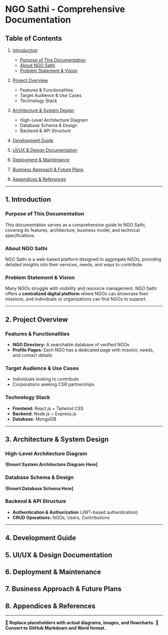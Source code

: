 # NGO Sathi - Comprehensive Documentation

## Table of Contents

1. [Introduction](#introduction)
   - [Purpose of This Documentation](#purpose-of-this-documentation)
   - [About NGO Sathi](#about-ngo-sathi)
   - [Problem Statement & Vision](#problem-statement--vision)

2. [Project Overview](#project-overview)
   - Features & Functionalities
   - Target Audience & Use Cases
   - Technology Stack

3. [Architecture & System Design](#architecture--system-design)
   - High-Level Architecture Diagram
   - Database Schema & Design
   - Backend & API Structure

4. [Development Guide](#development-guide)
5. [UI/UX & Design Documentation](#uiux--design-documentation)
6. [Deployment & Maintenance](#deployment--maintenance)
7. [Business Approach & Future Plans](#business-approach--future-plans)
8. [Appendices & References](#appendices--references)

---

## 1. Introduction

### Purpose of This Documentation
This documentation serves as a comprehensive guide to NGO Sathi, covering its features, architecture, business model, and technical specifications.

### About NGO Sathi
NGO Sathi is a web-based platform designed to aggregate NGOs, providing detailed insights into their services, needs, and ways to contribute.

### Problem Statement & Vision
Many NGOs struggle with visibility and resource management. NGO Sathi offers a **centralized digital platform** where NGOs can showcase their missions, and individuals or organizations can find NGOs to support.

---

## 2. Project Overview

### Features & Functionalities
- **NGO Directory:** A searchable database of verified NGOs
- **Profile Pages:** Each NGO has a dedicated page with mission, needs, and contact details

### Target Audience & Use Cases
- Individuals looking to contribute
- Corporations seeking CSR partnerships

### Technology Stack
- **Frontend:** React.js + Tailwind CSS
- **Backend:** Node.js + Express.js
- **Database:** MongoDB

---

## 3. Architecture & System Design

### High-Level Architecture Diagram  
**![Insert System Architecture Diagram Here]**

### Database Schema & Design  
**![Insert Database Schema Here]**

### Backend & API Structure
- **Authentication & Authorization** (JWT-based authentication)
- **CRUD Operations:** NGOs, Users, Contributions

---

## 4. Development Guide

## 5. UI/UX & Design Documentation

## 6. Deployment & Maintenance

## 7. Business Approach & Future Plans

## 8. Appendices & References

---

📌 **Replace placeholders with actual diagrams, images, and flowcharts.**
📌 **Convert to GitHub Markdown and Word format.**
